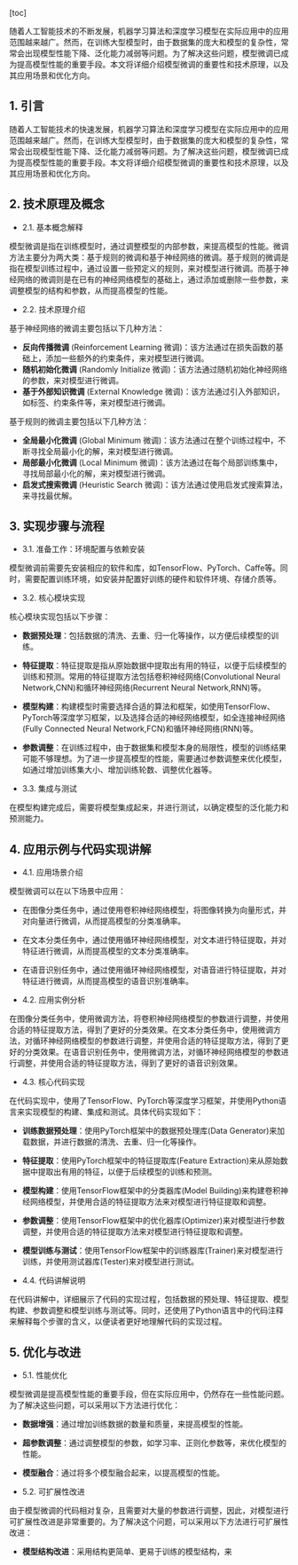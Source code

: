 
[toc]                    
                
                
随着人工智能技术的不断发展，机器学习算法和深度学习模型在实际应用中的应用范围越来越广。然而，在训练大型模型时，由于数据集的庞大和模型的复杂性，常常会出现模型性能下降、泛化能力减弱等问题。为了解决这些问题，模型微调已成为提高模型性能的重要手段。本文将详细介绍模型微调的重要性和技术原理，以及其应用场景和优化方向。

## 1. 引言

随着人工智能技术的快速发展，机器学习算法和深度学习模型在实际应用中的应用范围越来越广。然而，在训练大型模型时，由于数据集的庞大和模型的复杂性，常常会出现模型性能下降、泛化能力减弱等问题。为了解决这些问题，模型微调已成为提高模型性能的重要手段。本文将详细介绍模型微调的重要性和技术原理，以及其应用场景和优化方向。

## 2. 技术原理及概念

- 2.1. 基本概念解释

模型微调是指在训练模型时，通过调整模型的内部参数，来提高模型的性能。微调方法主要分为两大类：基于规则的微调和基于神经网络的微调。基于规则的微调是指在模型训练过程中，通过设置一些预定义的规则，来对模型进行微调。而基于神经网络的微调则是在已有的神经网络模型的基础上，通过添加或删除一些参数，来调整模型的结构和参数，从而提高模型的性能。
- 2.2. 技术原理介绍

基于神经网络的微调主要包括以下几种方法：

- **反向传播微调** (Reinforcement Learning 微调)：该方法通过在损失函数的基础上，添加一些额外的约束条件，来对模型进行微调。
- **随机初始化微调** (Randomly Initialize 微调)：该方法通过随机初始化神经网络的参数，来对模型进行微调。
- **基于外部知识微调** (External Knowledge 微调)：该方法通过引入外部知识，如标签、约束条件等，来对模型进行微调。

基于规则的微调主要包括以下几种方法：

- **全局最小化微调** (Global Minimum 微调)：该方法通过在整个训练过程中，不断寻找全局最小化的解，来对模型进行微调。
- **局部最小化微调** (Local Minimum 微调)：该方法通过在每个局部训练集中，寻找局部最小化的解，来对模型进行微调。
- **启发式搜索微调** (Heuristic Search 微调)：该方法通过使用启发式搜索算法，来寻找最优解。

## 3. 实现步骤与流程

- 3.1. 准备工作：环境配置与依赖安装

模型微调前需要先安装相应的软件和库，如TensorFlow、PyTorch、Caffe等。同时，需要配置训练环境，如安装并配置好训练的硬件和软件环境、存储介质等。

- 3.2. 核心模块实现

核心模块实现包括以下步骤：

- **数据预处理**：包括数据的清洗、去重、归一化等操作，以方便后续模型的训练。
- **特征提取**：特征提取是指从原始数据中提取出有用的特征，以便于后续模型的训练和预测。常用的特征提取方法包括卷积神经网络(Convolutional Neural Network,CNN)和循环神经网络(Recurrent Neural Network,RNN)等。
- **模型构建**：构建模型时需要选择合适的算法和框架，如使用TensorFlow、PyTorch等深度学习框架，以及选择合适的神经网络模型，如全连接神经网络(Fully Connected Neural Network,FCN)和循环神经网络(RNN)等。
- **参数调整**：在训练过程中，由于数据集和模型本身的局限性，模型的训练结果可能不够理想。为了进一步提高模型的性能，需要通过参数调整来优化模型，如通过增加训练集大小、增加训练轮数、调整优化器等。

- 3.3. 集成与测试

在模型构建完成后，需要将模型集成起来，并进行测试，以确定模型的泛化能力和预测能力。

## 4. 应用示例与代码实现讲解

- 4.1. 应用场景介绍

模型微调可以在以下场景中应用：

- 在图像分类任务中，通过使用卷积神经网络模型，将图像转换为向量形式，并对向量进行微调，从而提高模型的分类准确率。
- 在文本分类任务中，通过使用循环神经网络模型，对文本进行特征提取，并对特征进行微调，从而提高模型的文本分类准确率。
- 在语音识别任务中，通过使用循环神经网络模型，对语音进行特征提取，并对特征进行微调，从而提高模型的语音识别准确率。

- 4.2. 应用实例分析

在图像分类任务中，使用微调方法，将卷积神经网络模型的参数进行调整，并使用合适的特征提取方法，得到了更好的分类效果。在文本分类任务中，使用微调方法，对循环神经网络模型的参数进行调整，并使用合适的特征提取方法，得到了更好的分类效果。在语音识别任务中，使用微调方法，对循环神经网络模型的参数进行调整，并使用合适的特征提取方法，得到了更好的语音识别效果。

- 4.3. 核心代码实现

在代码实现中，使用了TensorFlow、PyTorch等深度学习框架，并使用Python语言来实现模型的构建、集成和测试。具体代码实现如下：

- **训练数据预处理**：使用PyTorch框架中的数据预处理库(Data Generator)来加载数据，并进行数据的清洗、去重、归一化等操作。
- **特征提取**：使用PyTorch框架中的特征提取库(Feature Extraction)来从原始数据中提取出有用的特征，以便于后续模型的训练和预测。
- **模型构建**：使用TensorFlow框架中的分类器库(Model Building)来构建卷积神经网络模型，并使用合适的特征提取方法来对模型进行特征提取和调整。
- **参数调整**：使用TensorFlow框架中的优化器库(Optimizer)来对模型进行参数调整，并使用合适的特征提取方法来对模型进行特征提取和调整。
- **模型训练与测试**：使用TensorFlow框架中的训练器库(Trainer)来对模型进行训练，并使用测试器库(Tester)来对模型进行测试。

- 4.4. 代码讲解说明

在代码讲解中，详细展示了代码的实现过程，包括数据的预处理、特征提取、模型构建、参数调整和模型训练与测试等。同时，还使用了Python语言中的代码注释来解释每个步骤的含义，以便读者更好地理解代码的实现过程。

## 5. 优化与改进

- 5.1. 性能优化

模型微调是提高模型性能的重要手段，但在实际应用中，仍然存在一些性能问题。为了解决这些问题，可以采用以下方法进行优化：

- **数据增强**：通过增加训练数据的数量和质量，来提高模型的性能。
- **超参数调整**：通过调整模型的参数，如学习率、正则化参数等，来优化模型的性能。
- **模型融合**：通过将多个模型融合起来，以提高模型的性能。

- 5.2. 可扩展性改进

由于模型微调的代码相对复杂，且需要对大量的参数进行调整，因此，对模型进行可扩展性改进是非常重要的。为了解决这个问题，可以采用以下方法进行可扩展性改进：

- **模型结构改进**：采用结构更简单、更易于训练的模型结构，来

